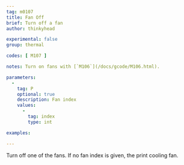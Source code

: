 ```yaml
---
tag: m0107
title: Fan Off
brief: Turn off a fan
author: thinkyhead

experimental: false
group: thermal

codes: [ M107 ]

notes: Turn on fans with [`M106`](/docs/gcode/M106.html).

parameters:
  -
    tag: P
    optional: true
    description: Fan index
    values:
      -
        tag: index
        type: int

examples:

---
```


Turn off one of the fans. If no fan index is given, the print cooling fan.

